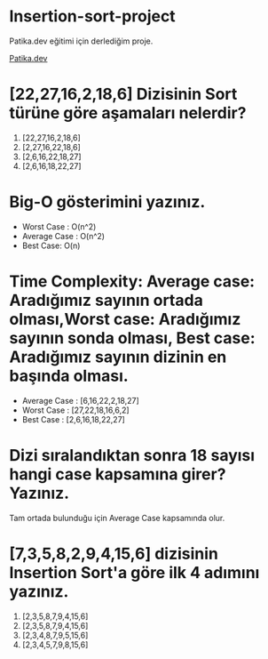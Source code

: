 # Insertion-sort-project
Patika.dev eğitimi için derlediğim proje.

[Patika.dev](https://www.patika.dev/tr)

# [22,27,16,2,18,6] Dizisinin Sort türüne göre aşamaları nelerdir?

1. [22,27,16,2,18,6]
2. [2,27,16,22,18,6]
3. [2,6,16,22,18,27]
4. [2,6,16,18,22,27]

# Big-O gösterimini yazınız.

- Worst Case : O(n^2)
- Average Case : O(n^2)
- Best Case: O(n)

# Time Complexity: Average case: Aradığımız sayının ortada olması,Worst case: Aradığımız sayının sonda olması, Best case: Aradığımız sayının dizinin en başında olması.

- Average Case : [6,16,22,2,18,27]
- Worst Case : [27,22,18,16,6,2]
- Best Case : [2,6,16,18,22,27]

# Dizi sıralandıktan sonra 18 sayısı hangi case kapsamına girer? Yazınız.

Tam ortada bulunduğu için Average Case kapsamında olur.

# [7,3,5,8,2,9,4,15,6] dizisinin Insertion Sort'a göre ilk 4 adımını yazınız.

1. [2,3,5,8,7,9,4,15,6]
2. [2,3,5,8,7,9,4,15,6]
3. [2,3,4,8,7,9,5,15,6]
4. [2,3,4,5,7,9,8,15,6]


